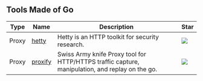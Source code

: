 
## Tools Made of Go

| Type | Name | Description | Star |
| --- | --- | --- | --- |
|Proxy|[hetty](https://github.com/dstotijn/hetty)|Hetty is an HTTP toolkit for security research.|![](https://img.shields.io/github/stars/dstotijn/hetty?label=%20)|
|Proxy|[proxify](https://github.com/projectdiscovery/proxify)|Swiss Army knife Proxy tool for HTTP/HTTPS traffic capture, manipulation, and replay on the go.|![](https://img.shields.io/github/stars/projectdiscovery/proxify?label=%20)|

